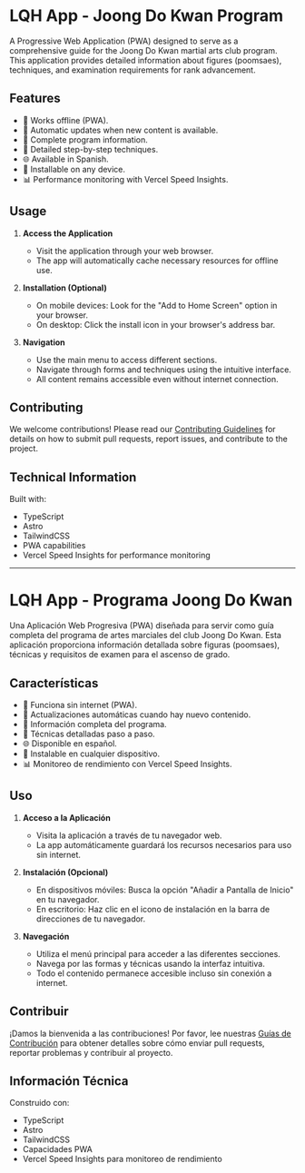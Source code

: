 # LQH App - Joong Do Kwan Program

A Progressive Web Application (PWA) designed to serve as a comprehensive guide for the Joong Do Kwan martial arts club program. This application provides detailed information about figures (poomsaes), techniques, and examination requirements for rank advancement.

## Features

- 📱 Works offline (PWA).
- 🔄 Automatic updates when new content is available.
- 📖 Complete program information.
- 🎯 Detailed step-by-step techniques.
- 🌐 Available in Spanish.
- 📱 Installable on any device.
- 📊 Performance monitoring with Vercel Speed Insights.

## Usage

1. **Access the Application**
   - Visit the application through your web browser.
   - The app will automatically cache necessary resources for offline use.

2. **Installation (Optional)**
   - On mobile devices: Look for the "Add to Home Screen" option in your browser.
   - On desktop: Click the install icon in your browser's address bar.

3. **Navigation**
   - Use the main menu to access different sections.
   - Navigate through forms and techniques using the intuitive interface.
   - All content remains accessible even without internet connection.

## Contributing

We welcome contributions! Please read our [Contributing Guidelines](CONTRIBUTING.md) for details on how to submit pull requests, report issues, and contribute to the project.

## Technical Information

Built with:
- TypeScript
- Astro
- TailwindCSS
- PWA capabilities
- Vercel Speed Insights for performance monitoring

---

# LQH App - Programa Joong Do Kwan

Una Aplicación Web Progresiva (PWA) diseñada para servir como guía completa del programa de artes marciales del club Joong Do Kwan. Esta aplicación proporciona información detallada sobre figuras (poomsaes), técnicas y requisitos de examen para el ascenso de grado.

## Características

- 📱 Funciona sin internet (PWA).
- 🔄 Actualizaciones automáticas cuando hay nuevo contenido.
- 📖 Información completa del programa.
- 🎯 Técnicas detalladas paso a paso.
- 🌐 Disponible en español.
- 📱 Instalable en cualquier dispositivo.
- 📊 Monitoreo de rendimiento con Vercel Speed Insights.

## Uso

1. **Acceso a la Aplicación**
   - Visita la aplicación a través de tu navegador web.
   - La app automáticamente guardará los recursos necesarios para uso sin internet.

2. **Instalación (Opcional)**
   - En dispositivos móviles: Busca la opción "Añadir a Pantalla de Inicio" en tu navegador.
   - En escritorio: Haz clic en el icono de instalación en la barra de direcciones de tu navegador.

3. **Navegación**
   - Utiliza el menú principal para acceder a las diferentes secciones.
   - Navega por las formas y técnicas usando la interfaz intuitiva.
   - Todo el contenido permanece accesible incluso sin conexión a internet.

## Contribuir

¡Damos la bienvenida a las contribuciones! Por favor, lee nuestras [Guías de Contribución](CONTRIBUTING.md) para obtener detalles sobre cómo enviar pull requests, reportar problemas y contribuir al proyecto.

## Información Técnica

Construido con:
- TypeScript
- Astro
- TailwindCSS
- Capacidades PWA
- Vercel Speed Insights para monitoreo de rendimiento

